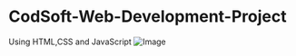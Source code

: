 # CodSoft-Web-Development-Project
Using HTML,CSS and JavaScript
![Image](https://github.com/user-attachments/assets/c1f6444d-670c-4d53-b27c-c8f96ef8111b)
